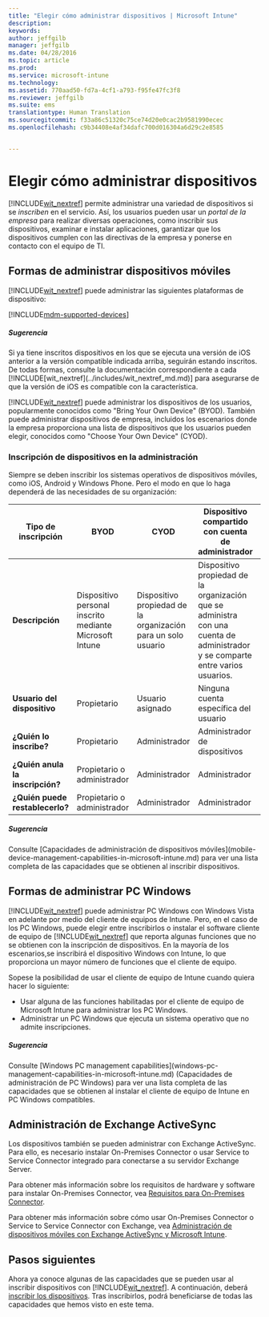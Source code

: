 ```yaml
---
title: "Elegir cómo administrar dispositivos | Microsoft Intune"
description: 
keywords: 
author: jeffgilb
manager: jeffgilb
ms.date: 04/28/2016
ms.topic: article
ms.prod: 
ms.service: microsoft-intune
ms.technology: 
ms.assetid: 770aad50-fd7a-4cf1-a793-f95fe47fc3f8
ms.reviewer: jeffgilb
ms.suite: ems
translationtype: Human Translation
ms.sourcegitcommit: f33a86c51320c75ce74d20e0cac2b9581990ecec
ms.openlocfilehash: c9b34408e4af34dafc700d016304a6d29c2e8585


---
```


# Elegir cómo administrar dispositivos
[!INCLUDE[wit_nextref](../includes/wit_nextref_md.md)] permite administrar una variedad de dispositivos si se *inscriben* en el servicio. Así, los usuarios pueden usar un *portal de la empresa* para realizar diversas operaciones, como inscribir sus dispositivos, examinar e instalar aplicaciones, garantizar que los dispositivos cumplen con las directivas de la empresa y ponerse en contacto con el equipo de TI.

## Formas de administrar dispositivos móviles
[!INCLUDE[wit_nextref](../includes/wit_nextref_md.md)] puede administrar las siguientes plataformas de dispositivo:

[!INCLUDE[mdm-supported-devices](../includes/mdm-supported-devices.md)]

<div class="alert alert-tip">
  <h5><span class="icon-tip"></span> Sugerencia</h5>
  <p>Si ya tiene inscritos dispositivos en los que se ejecuta una versión de iOS anterior a la versión compatible indicada arriba, seguirán estando inscritos. De todas formas, consulte la documentación correspondiente a cada [!INCLUDE[wit_nextref](../includes/wit_nextref_md.md)] para asegurarse de que la versión de iOS es compatible con la característica.</p>
</div>

[!INCLUDE[wit_nextref](../includes/wit_nextref_md.md)] puede administrar los dispositivos de los usuarios, popularmente conocidos como "Bring Your Own Device" (BYOD). También puede administrar dispositivos de empresa, incluidos los escenarios donde la empresa proporciona una lista de dispositivos que los usuarios pueden elegir, conocidos como "Choose Your Own Device" (CYOD).

### Inscripción de dispositivos en la administración
Siempre se deben inscribir los sistemas operativos de dispositivos móviles, como iOS, Android y Windows Phone. Pero el modo en que lo haga dependerá de las necesidades de su organización:

|Tipo de inscripción|BYOD|CYOD|Dispositivo compartido con cuenta de administrador|Dispositivo compartido sin una cuenta de usuario|
|-------------------|--------|--------|--------------------------------------|----------------------------------------|
|**Descripción**|Dispositivo personal inscrito mediante Microsoft Intune|Dispositivo propiedad de la organización para un solo usuario|Dispositivo propiedad de la organización que se administra con una cuenta de administrador y se comparte entre varios usuarios.|Dispositivo sin usuario propiedad de la organización utilizado por muchos usuarios.|
|**Usuario del dispositivo**|Propietario|Usuario asignado|Ninguna cuenta específica del usuario|Ningún usuario específico|
|**¿Quién lo inscribe?**|Propietario|Administrador|Administrador de dispositivos|Cualquiera|
|**¿Quién anula la inscripción?**|Propietario o administrador|Administrador|Administrador|Administrador|
|**¿Quién puede restablecerlo?**|Propietario o administrador|Administrador|Administrador|Administrador|

<div class="alert alert-tip">
  <h5><span class="icon-tip"></span> Sugerencia</h5>
  <p>Consulte [Capacidades de administración de dispositivos móviles](mobile-device-management-capabilities-in-microsoft-intune.md) para ver una lista completa de las capacidades que se obtienen al inscribir dispositivos.</p>
</div>



## Formas de administrar PC Windows
[!INCLUDE[wit_nextref](../includes/wit_nextref_md.md)] puede administrar PC Windows con Windows Vista en adelante por medio del cliente de equipos de Intune. Pero, en el caso de los PC Windows, puede elegir entre inscribirlos o instalar el software cliente de equipo de [!INCLUDE[wit_nextref](../includes/wit_nextref_md.md)] que reporta algunas funciones que no se obtienen con la inscripción de dispositivos. En la mayoría de los escenarios,se inscribirá el dispositivo Windows con Intune, lo que proporciona un mayor número de funciones que el cliente de equipo.

Sopese la posibilidad de usar el cliente de equipo de Intune cuando quiera hacer lo siguiente:
<ul>
<li>Usar alguna de las funciones habilitadas por el cliente de equipo de Microsoft Intune para administrar los PC Windows.</li>
<li>Administrar un PC Windows que ejecuta un sistema operativo que no admite inscripciones.</li>
</ul>

<div class="alert alert-tip">
  <h5><span class="icon-tip"></span> Sugerencia</h5>
  <p>Consulte [Windows PC management capabilities](windows-pc-management-capabilities-in-microsoft-intune.md) (Capacidades de administración de PC Windows) para ver una lista completa de las capacidades que se obtienen al instalar el cliente de equipo de Intune en PC Windows compatibles.</p>
</div>

## Administración de Exchange ActiveSync
Los dispositivos también se pueden administrar con Exchange ActiveSync. Para ello, es necesario instalar On-Premises Connector o usar Service to Service Connector integrado para conectarse a su servidor Exchange Server.

Para obtener más información sobre los requisitos de hardware y software para instalar On-Premises Connector, vea [Requisitos para On-Premises Connector](/intune/deploy-use/intune-on-premises-exchange-connector#requirements-for-the-on-premises-connect).

Para obtener más información sobre cómo usar On-Premises Connector o Service to Service Connector con Exchange, vea [Administración de dispositivos móviles con Exchange ActiveSync y Microsoft Intune](/intune/deploy-use/mobile-device-management-with-exchange-activesync-and-microsoft-intune).



## Pasos siguientes
Ahora ya conoce algunas de las capacidades que se pueden usar al inscribir dispositivos con [!INCLUDE[wit_nextref](../includes/wit_nextref_md.md)]. A continuación, deberá [inscribir los dispositivos](/intune/deploy-use/enroll-devices-in-microsoft-intune). Tras inscribirlos, podrá beneficiarse de todas las capacidades que hemos visto en este tema. <!--lindavr: There's a logical flaw in our "get to know/get started" content. You can take the path in this topic or you can take the path in the What to know before your get started topic. And they don't cover the same ground. -->



<!--HONumber=Jun16_HO4-->


